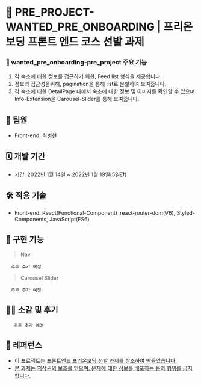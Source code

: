 #  🚀  PRE_PROJECT- WANTED_PRE_ONBOARDING  | 프리온보딩 프론트 엔드 코스 선발 과제

###  📌 wanted_pre_onboarding-pre_project 주요 기능

1. 각 숙소에 대한 정보를 접근하기 위한, Feed list 형식을 제공합니다.
2. 정보의 접근성을위해, pagination을 통해 list로 분할하여 보여줍니다.
3. 각 숙소에 대한 DetailPage 내에서 숙소에 대한 정보 및 이미지를 확인할 수 있으며 Info-Extension을 Carousel-Slider를 통해 보여줍니다.

## 👫   팀원

- Front-end: 최병현

## 🗓  개발 기간

- 기간: 2022년 1월 14일 ~ 2022년 1월 19일(5일간)

## 🛠 적용 기술

- Front-end: React(Functional-Component)_react-router-dom(V6), Styled-Components, JavaScript(ES6)

## 📍 구현 기능

> Nav

      추후 추가 예정

> Carousel Slider

      추후 추가 예정

## 💁‍♂️  소감 및 후기

       추후 추가 예정

## 📄 레퍼런스

- 이 프로젝트는 <u>[프론트앤드 프리온보딩 선발 과제](https://www.notion.so/X-9e8ff10dd1614112a81797219b7e6742)를 참조하여 만들었습니다.
- 본 과제는 저작권의 보호를 받으며, 문제에 대한 정보를 배포하는 등의 행위를 금지 합니다. 
